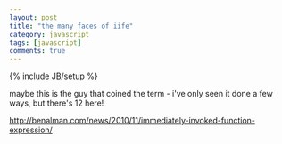 ```yaml
---
layout: post
title: "the many faces of iife"
category: javascript
tags: [javascript]
comments: true
---
```

{% include JB/setup %}
  
maybe this is the guy that coined the term - i've only seen it done a few ways, but there's 12 here!
  
<http://benalman.com/news/2010/11/immediately-invoked-function-expression/>

